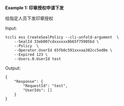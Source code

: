 **Example 1: 印章授权申请下发**

给指定人员下发印章授权

Input: 

```
tccli ess CreateSealPolicy --cli-unfold-argument  \
    --SealId 33eb007cdxxxxxx8b65f75905bd \
    --Policy  \
    --Operator.UserId 65fb0c591xxxaa382cc5ed0e \
    --Expired 123 \
    --Users.0.UserId test
```

Output: 
```
{
    "Response": {
        "RequestId": "test",
        "UserIds": []
    }
}
```

